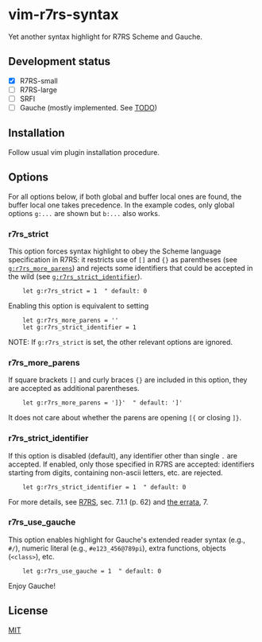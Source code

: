 # vim-r7rs-syntax

Yet another syntax highlight for R7RS Scheme and Gauche.

## Development status

- [x] R7RS-small 
- [ ] R7RS-large 
- [ ] SRFI
- [ ] Gauche (mostly implemented. See [TODO](TODO.md))

## Installation

Follow usual vim plugin installation procedure.

## Options

For all options below, if both global and buffer local ones are found, the
buffer local one takes precedence.  In the example codes, only global options
`g:...` are shown but `b:...` also works.

### r7rs_strict

This option forces syntax highlight to obey the Scheme language specification
in R7RS: it restricts use of `[]` and `{}` as parentheses (see
[`g:r7rs_more_parens`](#r7rs_more_parens)) and rejects some identifiers that
could be accepted in the wild (see
[`g:r7rs_strict_identifier`](#r7rs_strict_identifier)).
```vim
    let g:r7rs_strict = 1  " default: 0
```
Enabling this option is equivalent to setting
```vim
    let g:r7rs_more_parens = ''
    let g:r7rs_strict_identifier = 1
```

NOTE: If `g:r7rs_strict` is set, the other relevant options are ignored.

### r7rs_more_parens

If square brackets `[]` and curly braces `{}` are included in this option,
they are accepted as additional parentheses.
```vim
    let g:r7rs_more_parens = ']}'  " default: ']'
```
It does not care about whether the parens are opening `[{` or closing `]}`.

### r7rs_strict_identifier

If this option is disabled (default), any identifier other than single `.` are
accepted.  If enabled, only those specified in R7RS are accepted: identifiers
starting from digits, containing non-ascii letters, etc. are rejected.
```vim
    let g:r7rs_strict_identifier = 1  " default: 0
```
For more details, see [R7RS][1], sec. 7.1.1 (p. 62) and [the errata][2], 7.

### r7rs_use_gauche

This option enables highlight for Gauche's extended reader syntax (e.g.,
`#/`), numeric literal (e.g., `#e123_456@789pi`), extra functions, objects
(`<class>`), etc.
```vim
    let g:r7rs_use_gauche = 1  " default: 0
```
Enjoy Gauche!

[1]: https://small.r7rs.org/
[2]: https://small.r7rs.org/wiki/R7RSSmallErrata/

## License

[MIT](LICENSE)
